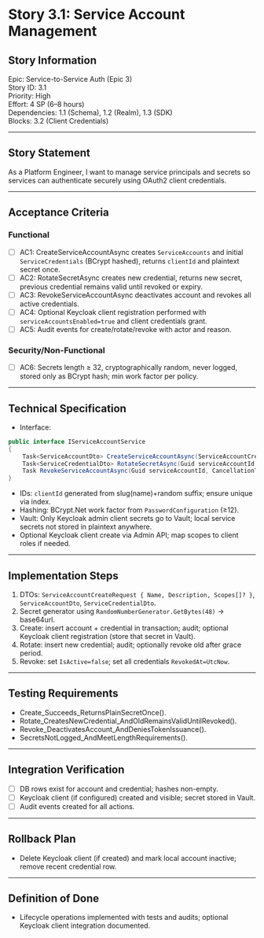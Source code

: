 # Story 3.1: Service Account Management

## Story Information
Epic: Service-to-Service Auth (Epic 3)  
Story ID: 3.1  
Priority: High  
Effort: 4 SP (6–8 hours)  
Dependencies: 1.1 (Schema), 1.2 (Realm), 1.3 (SDK)  
Blocks: 3.2 (Client Credentials)

---

## Story Statement
As a Platform Engineer, I want to manage service principals and secrets so services can authenticate securely using OAuth2 client credentials.

---

## Acceptance Criteria

### Functional
- [ ] AC1: CreateServiceAccountAsync creates `ServiceAccounts` and initial `ServiceCredentials` (BCrypt hashed), returns `clientId` and plaintext secret once.
- [ ] AC2: RotateSecretAsync creates new credential, returns new secret, previous credential remains valid until revoked or expiry.
- [ ] AC3: RevokeServiceAccountAsync deactivates account and revokes all active credentials.
- [ ] AC4: Optional Keycloak client registration performed with `serviceAccountsEnabled=true` and client credentials grant.
- [ ] AC5: Audit events for create/rotate/revoke with actor and reason.

### Security/Non-Functional
- [ ] AC6: Secrets length ≥ 32, cryptographically random, never logged, stored only as BCrypt hash; min work factor per policy.

---

## Technical Specification

- Interface:
```csharp path=null start=null
public interface IServiceAccountService
{
    Task<ServiceAccountDto> CreateServiceAccountAsync(ServiceAccountCreateRequest request, CancellationToken ct = default);
    Task<ServiceCredentialDto> RotateSecretAsync(Guid serviceAccountId, CancellationToken ct = default);
    Task RevokeServiceAccountAsync(Guid serviceAccountId, CancellationToken ct = default);
}
```
- IDs: `clientId` generated from slug(name)+random suffix; ensure unique via index.
- Hashing: BCrypt.Net work factor from `PasswordConfiguration` (≥12).
- Vault: Only Keycloak admin client secrets go to Vault; local service secrets not stored in plaintext anywhere.
- Optional Keycloak client create via Admin API; map scopes to client roles if needed.

---

## Implementation Steps
1) DTOs: `ServiceAccountCreateRequest { Name, Description, Scopes[]? }`, `ServiceAccountDto`, `ServiceCredentialDto`.
2) Secret generator using `RandomNumberGenerator.GetBytes(48)` -> base64url.
3) Create: insert account + credential in transaction; audit; optional Keycloak client registration (store that secret in Vault).
4) Rotate: insert new credential; audit; optionally revoke old after grace period.
5) Revoke: set `IsActive=false`; set all credentials `RevokedAt=UtcNow`.

---

## Testing Requirements
- Create_Succeeds_ReturnsPlainSecretOnce().  
- Rotate_CreatesNewCredential_AndOldRemainsValidUntilRevoked().  
- Revoke_DeactivatesAccount_AndDeniesTokenIssuance().  
- SecretsNotLogged_AndMeetLengthRequirements().

---

## Integration Verification
- [ ] DB rows exist for account and credential; hashes non-empty.  
- [ ] Keycloak client (if configured) created and visible; secret stored in Vault.  
- [ ] Audit events created for all actions.

---

## Rollback Plan
- Delete Keycloak client (if created) and mark local account inactive; remove recent credential row.

---

## Definition of Done
- Lifecycle operations implemented with tests and audits; optional Keycloak client integration documented.
